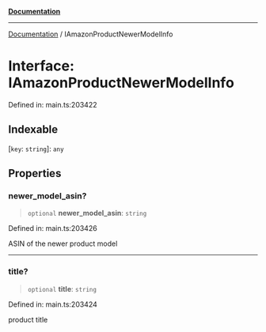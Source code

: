 [**Documentation**](../README.md)

***

[Documentation](../README.md) / IAmazonProductNewerModelInfo

# Interface: IAmazonProductNewerModelInfo

Defined in: main.ts:203422

## Indexable

\[`key`: `string`\]: `any`

## Properties

### newer\_model\_asin?

> `optional` **newer\_model\_asin**: `string`

Defined in: main.ts:203426

ASIN of the newer product model

***

### title?

> `optional` **title**: `string`

Defined in: main.ts:203424

product title
